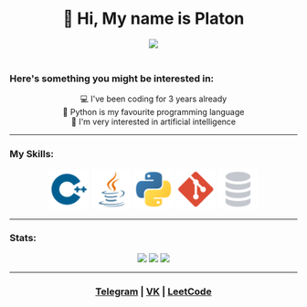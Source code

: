 <h1 align="center">👋 Hi, My name is Platon</h1>

<div align="center">
  <a href="#"><img src="https://media.giphy.com/media/765ccrAiB0g9z6EApL/giphy.gif"/></a>
</div>

<br>

### Here's something you might be interested in:
<div align="center">
  💻 I've been coding for 3 years already<br>
  👅 Python is my favourite programming language<br>
  🤔 I'm very interested in artificial intelligence
</div>

______

### My Skills:
<div align="center">
  <a href="#"><img src="c++.svg" width="70px"/></a>
  <a href="#"><img src="java.svg" width="70px"/></a>
  <a href="#"><img src="python.svg" width="70px"/></a>
  <a href="#"><img src="git.svg" width="70px"/></a>
  <a href="#"><img src="database.svg" width="70px"/></a>
</div>

______

### Stats:
<div align="center">
  <a href="#"><img src="http://github-profile-summary-cards.vercel.app/api/cards/repos-per-language?username=pIat0n&theme=github_dark"></a>
  <a href="#"><img src="http://github-profile-summary-cards.vercel.app/api/cards/stats?username=pIat0n&theme=github_dark"></a>
  <a href="#"><img src="http://github-profile-summary-cards.vercel.app/api/cards/profile-details?username=pIat0n&theme=github_dark"></a>
</div>

______

<div align="center">

  ### [Telegram](https://t.me/pIat0n) | [VK](https://vk.com/pIat0n) | [LeetCode](https://leetcode.com/pIat0n)
</div>
